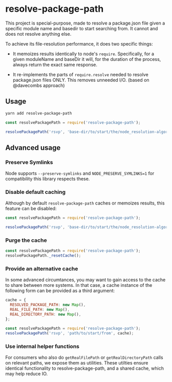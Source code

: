 # resolve-package-path

This project is special-purpose, made to resolve a package.json file
given a specific module name and basedir to start searching from. It
cannot and does not resolve anything else.

To achieve its file-resolution performance, it does two specific things:

- It memoizes results identically to node's `require`. Specifically,
  for a given moduleName and baseDir it will, for the duration of the process,
  always return the exact same response.

- It re-implements the parts of `require.resolve` needed to resolve package.json
  files ONLY. This removes unneeded I/O. (based on @davecombs approach)

## Usage

```sh
yarn add resolve-package-path
```

```js
const resolvePackagePath = require('resolve-package-path');

resolvePackagePath('rsvp', 'base-dir/to/start/the/node_resolution-algorithm-from') => // /path/to/rsvp.json or null
```

## Advanced usage

### Preserve Symlinks

Node supports `--preserve-symlinks` and `NODE_PRESERVE_SYMLINKS=1` for compatibility this library respects these.

### Disable default caching

Although by default `resolve-package-path` caches or memoizes results, this feature can be disabled:

```js
const resolvePackagePath = require('resolve-package-path');

resolvePackagePath('rsvp', 'base-dir/to/start/the/node_resolution-algorithm-from', false) => // uncached result /path/to/rsvp.json or null
```

### Purge the cache

```js
const resolvePackagePath = require('resolve-package-path');
resolvePackagePath._resetCache();
```

### Provide an alternative cache

In some advanced circumtances, you may want to gain access to the cache to share between more systems.
In that case, a cache instance of the following form can be provided as a third argument:

```js
cache = {
  RESOLVED_PACKAGE_PATH: new Map(),
  REAL_FILE_PATH: new Map(),
  REAL_DIRECTORY_PATH: new Map(),
};

const resolvePackagePath = require('resolve-package-path');
resolvePackagePath('rsvp', 'path/to/start/from', cache);
```

### Use internal helper functions

For consumers who also do `getRealFilePath` or
`getRealDirectoryPath` calls on relevant paths, we expose them as utilities.
These utilties ensure identical functionality to resolve-package-path, and a
shared cache, which may help reduce IO.
